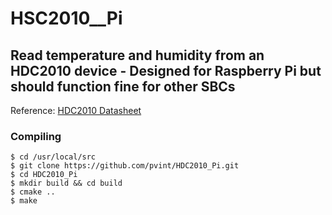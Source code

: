# HSC2010__Pi
## Read temperature and humidity from an HDC2010 device - Designed for Raspberry Pi but should function fine for other SBCs

Reference: [HDC2010 Datasheet](http://www.ti.com/lit/ds/symlink/hdc2010.pdf)

### Compiling
```
$ cd /usr/local/src
$ git clone https://github.com/pvint/HDC2010_Pi.git
$ cd HDC2010_Pi
$ mkdir build && cd build
$ cmake ..
$ make
```
